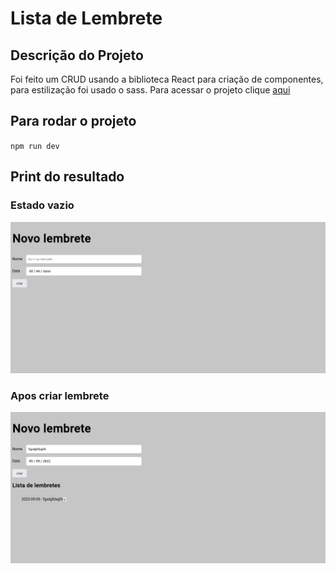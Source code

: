 # Lista de Lembrete

## Descrição do Projeto

Foi feito um CRUD usando a biblioteca React para criação de componentes, para estilização foi usado o sass. Para acessar o projeto clique [aqui](https://crud-lembrete.netlify.app/)

## Para rodar o projeto

`npm run dev`

## Print do resultado

### Estado vazio

<img src="/docs/images/estado-vazio.png"/>

### Apos criar lembrete

<img src="/docs/images/apos-criar-lembrete.png"/>
